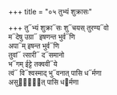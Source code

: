 +++
title = "०५ तुभ्यं शुक्रासः"

+++
तु᳓भ्यं शुक्रा᳓सः शु᳓चयस् तुरण्य᳓वो  
म᳓देषु उग्रा᳓ इषणन्त भुर्व᳓णि  
अपा᳓म् इषन्त भुर्व᳓णि  
तुवां᳓ त्सारी᳓ द᳓समानो  
भ᳓गम् ईट्टे तक्ववी᳓ये  
त्वं᳓ वि᳓श्वस्माद् भु᳓वनात् पासि ध᳓र्मणा  
असुर्या᳡त् पासि ध᳓र्मणा